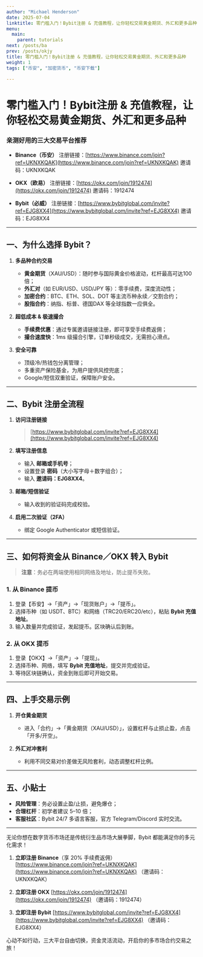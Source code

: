```yaml
---
author: "Michael Henderson"
date: 2025-07-04
linktitle: 零门槛入门！Bybit注册 & 充值教程，让你轻松交易黄金期货、外汇和更多品种
menu:
  main:
    parent: tutorials
next: /posts/ba
prev: /posts/okjy
title: 零门槛入门！Bybit注册 & 充值教程，让你轻松交易黄金期货、外汇和更多品种
weight: 1
tags: ["币安", "加密货币", "币安下载"]

---
```


# 零门槛入门！Bybit注册 & 充值教程，让你轻松交易黄金期货、外汇和更多品种


### 亲测好用的三大交易平台推荐

* **Binance（币安）**
  注册链接：[https://www.binance.com/join?ref=UKNXKQAK](https://www.binance.com/join?ref=UKNXKQAK)
  邀请码：UKNXKQAK

* **OKX（欧易）**
  注册链接：[https://okx.com/join/1912474](https://okx.com/join/1912474)
  邀请码：1912474

* **Bybit（必威）**
  注册链接：[https://www.bybitglobal.com/invite?ref=EJG8XX4](https://www.bybitglobal.com/invite?ref=EJG8XX4)
  邀请码：EJG8XX4

---

## 一、为什么选择 Bybit？

1. **多品种合约交易**

   * **黄金期货**（XAU/USD）：随时参与国际黄金价格波动，杠杆最高可达100倍；
   * **外汇对**（如 EUR/USD、USD/JPY 等）：零手续费，深度流动性；
   * **加密合约**：BTC、ETH、SOL、DOT 等主流币种永续／交割合约；
   * **股指合约**：纳指、标普、德国DAX 等全球指数一应俱全。

2. **超低成本 & 极速撮合**

   * **手续费优惠**：通过专属邀请链接注册，即可享受手续费返佣；
   * **撮合速度快**：1ms 级撮合引擎，订单秒级成交，无需担心滑点。

3. **安全可靠**

   * 顶级冷/热钱包分离管理；
   * 多重资产保险基金，为用户提供风控兜底；
   * Google/短信双重验证，保障账户安全。

---

## 二、Bybit 注册全流程

1. **访问注册链接**

   > [https://www.bybitglobal.com/invite?ref=EJG8XX4](https://www.bybitglobal.com/invite?ref=EJG8XX4)

2. **填写注册信息**

   * 输入 **邮箱或手机号**；
   * 设置登录 **密码**（大小写字母＋数字组合）；
   * 输入 **邀请码：EJG8XX4**。

3. **邮箱/短信验证**

   * 输入收到的验证码完成校验。

4. **启用二次验证（2FA）**

   * 绑定 Google Authenticator 或短信验证。

---

## 三、如何将资金从 Binance／OKX 转入 Bybit

> **注意**：务必在两端使用相同网络及地址，防止提币失败。

### 1. 从 Binance 提币

1. 登录【币安】→「资产」→「现货账户」→「提币」。
2. 选择币种（如 USDT、BTC）和网络（TRC20/ERC20/etc），粘贴 **Bybit 充值地址**。
3. 输入数量并完成验证，发起提币。区块确认后到账。

### 2. 从 OKX 提币

1. 登录【OKX】→「资产」→「提现」。
2. 选择币种、网络，填写 **Bybit 充值地址**，提交并完成验证。
3. 等待区块链确认，资金到账后即可开始交易。

---

## 四、上手交易示例

1. **开仓黄金期货**

   * 进入「合约」→「黄金期货（XAU/USD）」，设置杠杆与止损止盈，点击「开多/开空」。

2. **外汇对冲套利**

   * 利用不同交易对价差做无风险套利，动态调整杠杆比例。

---

## 五、小贴士

* **风险管理**：务必设置止盈/止损，避免爆仓；
* **合理杠杆**：初学者建议 5–10 倍；
* **客服社区**：Bybit 24/7 多语言客服，官方 Telegram/Discord 实时交流。

---

无论你想在数字货币市场还是传统衍生品市场大展拳脚，Bybit 都能满足你的多元化需求！

1. **立即注册 Binance**（享 20% 手续费返佣）
   [https://www.binance.com/join?ref=UKNXKQAK](https://www.binance.com/join?ref=UKNXKQAK) （邀请码：UKNXKQAK）

2. **立即注册 OKX**
   [https://okx.com/join/1912474](https://okx.com/join/1912474) （邀请码：1912474）

3. **立即注册 Bybit**
   [https://www.bybitglobal.com/invite?ref=EJG8XX4](https://www.bybitglobal.com/invite?ref=EJG8XX4) （邀请码：EJG8XX4）

心动不如行动，三大平台自由切换，资金灵活流动，开启你的多市场合约交易之旅！
